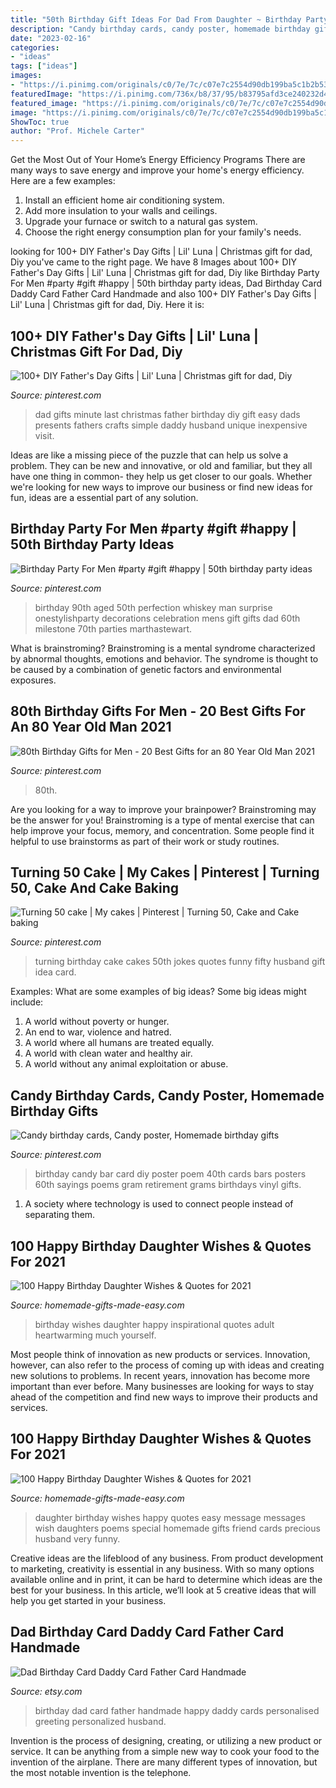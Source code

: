 ```yaml
---
title: "50th Birthday Gift Ideas For Dad From Daughter ~ Birthday Party For Men #party #gift #happy"
description: "Candy birthday cards, candy poster, homemade birthday gifts"
date: "2023-02-16"
categories:
- "ideas"
tags: ["ideas"]
images:
- "https://i.pinimg.com/originals/c0/7e/7c/c07e7c2554d90db199ba5c1b2b5398f8.jpg"
featuredImage: "https://i.pinimg.com/736x/b8/37/95/b83795afd3ce240232d496fba826a9b3--christmas-gifts-for-dads-great-gifts-for-dad.jpg"
featured_image: "https://i.pinimg.com/originals/c0/7e/7c/c07e7c2554d90db199ba5c1b2b5398f8.jpg"
image: "https://i.pinimg.com/originals/c0/7e/7c/c07e7c2554d90db199ba5c1b2b5398f8.jpg"
ShowToc: true
author: "Prof. Michele Carter"
---
```



Get the Most Out of Your Home’s Energy Efficiency Programs
There are many ways to save energy and improve your home's energy efficiency. Here are a few examples:
1. Install an efficient home air conditioning system.
2. Add more insulation to your walls and ceilings.
3. Upgrade your furnace or switch to a natural gas system.
4. Choose the right energy consumption plan for your family's needs.

	

		
looking for 100+ DIY Father&#039;s Day Gifts | Lil&#039; Luna | Christmas gift for dad, Diy you've came to the right page. We have 8 Images about 100+ DIY Father&#039;s Day Gifts | Lil&#039; Luna | Christmas gift for dad, Diy like Birthday Party For Men #party #gift #happy | 50th birthday party ideas, Dad Birthday Card Daddy Card Father Card Handmade and also 100+ DIY Father&#039;s Day Gifts | Lil&#039; Luna | Christmas gift for dad, Diy. Here it is:
		
    
## 100+ DIY Father&#039;s Day Gifts | Lil&#039; Luna | Christmas Gift For Dad, Diy

<img loading=lazy src="https://i.pinimg.com/736x/b8/37/95/b83795afd3ce240232d496fba826a9b3--christmas-gifts-for-dads-great-gifts-for-dad.jpg" onerror="this.onerror=null;this.src='https://tse3.mm.bing.net/th?id=OIP.YI5NNhP6hHtuXmMiwD4EdAHaO0&amp;pid=15.1';" alt="100+ DIY Father&#039;s Day Gifts | Lil&#039; Luna | Christmas gift for dad, Diy">

_Source: pinterest.com_

>dad gifts minute last christmas father birthday diy gift easy dads presents fathers crafts simple daddy husband unique inexpensive visit. 

	

Ideas are like a missing piece of the puzzle that can help us solve a problem. They can be new and innovative, or old and familiar, but they all have one thing in common- they help us get closer to our goals. Whether we're looking for new ways to improve our business or find new ideas for fun, ideas are a essential part of any solution.

    
## Birthday Party For Men #party #gift #happy | 50th Birthday Party Ideas

<img loading=lazy src="https://i.pinimg.com/originals/51/df/b6/51dfb66e98329d09425183170ae5f762.jpg" onerror="this.onerror=null;this.src='https://tse3.mm.bing.net/th?id=OIP.vIuH2kPxGjo3SIr8iNNmmAHaLH&amp;pid=15.1';" alt="Birthday Party For Men #party #gift #happy | 50th birthday party ideas">

_Source: pinterest.com_

>birthday 90th aged 50th perfection whiskey man surprise onestylishparty decorations celebration mens gift gifts dad 60th milestone 70th parties marthastewart. 

	

What is brainstroming?
Brainstroming is a mental syndrome characterized by abnormal thoughts, emotions and behavior. The syndrome is thought to be caused by a combination of genetic factors and environmental exposures.

    
## 80th Birthday Gifts For Men - 20 Best Gifts For An 80 Year Old Man 2021

<img loading=lazy src="https://i.pinimg.com/736x/3d/72/30/3d72308dc3d2488372680ca44d306540.jpg" onerror="this.onerror=null;this.src='https://tse3.mm.bing.net/th?id=OIP.WAGGn5zsDG_q8tf_3TifxQHaLH&amp;pid=15.1';" alt="80th Birthday Gifts for Men - 20 Best Gifts for an 80 Year Old Man 2021">

_Source: pinterest.com_

>80th. 

	

Are you looking for a way to improve your brainpower? Brainstroming may be the answer for you! Brainstroming is a type of mental exercise that can help improve your focus, memory, and concentration. Some people find it helpful to use brainstorms as part of their work or study routines.

    
## Turning 50 Cake | My Cakes | Pinterest | Turning 50, Cake And Cake Baking

<img loading=lazy src="https://s-media-cache-ak0.pinimg.com/736x/db/70/43/db704337e47d1da466911ceecaeebf90--turning--th-birthday.jpg" onerror="this.onerror=null;this.src='https://tse4.mm.bing.net/th?id=OIP.MvrlzTDCGuYHlV2KawdEUAHaJ6&amp;pid=15.1';" alt="Turning 50 cake | My cakes | Pinterest | Turning 50, Cake and Cake baking">

_Source: pinterest.com_

>turning birthday cake cakes 50th jokes quotes funny fifty husband gift idea card. 

	

Examples: What are some examples of big ideas?
Some big ideas might include: 
1. A world without poverty or hunger.
2. An end to war, violence and hatred.
3. A world where all humans are treated equally.
4. A world with clean water and healthy air.
5. A world without any animal exploitation or abuse.

    
## Candy Birthday Cards, Candy Poster, Homemade Birthday Gifts

<img loading=lazy src="https://i.pinimg.com/originals/c0/7e/7c/c07e7c2554d90db199ba5c1b2b5398f8.jpg" onerror="this.onerror=null;this.src='https://tse2.mm.bing.net/th?id=OIP.zyA7eaMwmBqJPED4EvikJQHaJ3&amp;pid=15.1';" alt="Candy birthday cards, Candy poster, Homemade birthday gifts">

_Source: pinterest.com_

>birthday candy bar card diy poster poem 40th cards bars posters 60th sayings poems gram retirement grams birthdays vinyl gifts. 

	

1. A society where technology is used to connect people instead of separating them.

    
## 100 Happy Birthday Daughter Wishes &amp; Quotes For 2021

<img loading=lazy src="https://www.homemade-gifts-made-easy.com/image-files/birthday-wishes-for-daughter-be-yourself-600x900.jpg" onerror="this.onerror=null;this.src='https://tse1.mm.bing.net/th?id=OIP.ECg5xY_shXJG80mlib5aSgHaLH&amp;pid=15.1';" alt="100 Happy Birthday Daughter Wishes &amp; Quotes for 2021">

_Source: homemade-gifts-made-easy.com_

>birthday wishes daughter happy inspirational quotes adult heartwarming much yourself. 

	

Most people think of innovation as new products or services. Innovation, however, can also refer to the process of coming up with ideas and creating new solutions to problems. In recent years, innovation has become more important than ever before. Many businesses are looking for ways to stay ahead of the competition and find new ways to improve their products and services.

    
## 100 Happy Birthday Daughter Wishes &amp; Quotes For 2021

<img loading=lazy src="https://www.homemade-gifts-made-easy.com/image-files/birthday-wishes-for-daughter-precious-600x900.jpg" onerror="this.onerror=null;this.src='https://tse2.mm.bing.net/th?id=OIP.BARAcFA7P2ucXXBhbAT61gHaLH&amp;pid=15.1';" alt="100 Happy Birthday Daughter Wishes &amp; Quotes for 2021">

_Source: homemade-gifts-made-easy.com_

>daughter birthday wishes happy quotes easy message messages wish daughters poems special homemade gifts friend cards precious husband very funny. 

	

Creative ideas are the lifeblood of any business. From product development to marketing, creativity is essential in any business. With so many options available online and in print, it can be hard to determine which ideas are the best for your business. In this article, we’ll look at 5 creative ideas that will help you get started in your business.

    
## Dad Birthday Card Daddy Card Father Card Handmade

<img loading=lazy src="https://img0.etsystatic.com/165/1/6250520/il_570xN.1125916928_88fm.jpg" onerror="this.onerror=null;this.src='https://tse4.mm.bing.net/th?id=OIP.yi5GBpEiJU6UskA6CIeyKwHaGI&amp;pid=15.1';" alt="Dad Birthday Card Daddy Card Father Card Handmade">

_Source: etsy.com_

>birthday dad card father handmade happy daddy cards personalised greeting personalized husband. 

	

Invention is the process of designing, creating, or utilizing a new product or service. It can be anything from a simple new way to cook your food to the invention of the airplane. There are many different types of innovation, but the most notable invention is the telephone.


